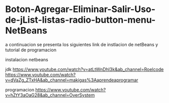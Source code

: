 # Boton-Agregar-Eliminar-Salir-Uso-de-jList-listas-radio-button-menu-NetBeans


a continuacion se presenta los siguientes link de instlacion de netBeans y tutorial de programacion


instalacion 
netbeans

jdk
https://www.youtube.com/watch?v=atLtWnDhI3k&ab_channel=Roelcode
https://www.youtube.com/watch?v=dVaZg_ZTxHA&ab_channel=makigas%3Aaprendeaprogramar

programacion
https://www.youtube.com/watch?v=hZtY3aOaG28&ab_channel=OverSystem
